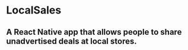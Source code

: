 # LocalSales

## A React Native app that allows people to share unadvertised deals at local stores.
